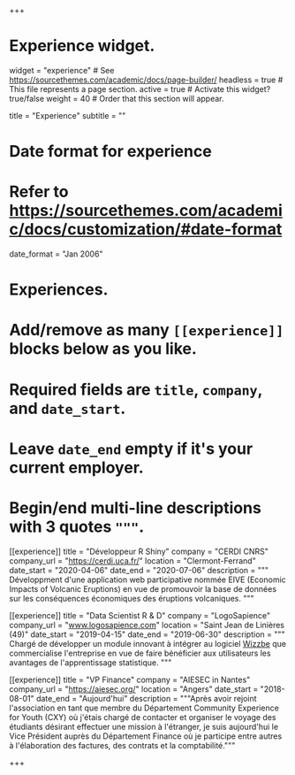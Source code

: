 ﻿+++
# Experience widget.
widget = "experience"  # See https://sourcethemes.com/academic/docs/page-builder/
headless = true  # This file represents a page section.
active = true  # Activate this widget? true/false
weight = 40  # Order that this section will appear.

title = "Experience"
subtitle = ""

# Date format for experience
#   Refer to https://sourcethemes.com/academic/docs/customization/#date-format
date_format = "Jan 2006"

# Experiences.
#   Add/remove as many `[[experience]]` blocks below as you like.
#   Required fields are `title`, `company`, and `date_start`.
#   Leave `date_end` empty if it's your current employer.
#   Begin/end multi-line descriptions with 3 quotes `"""`.

[[experience]]
  title = "Développeur R Shiny"
  company = "CERDI CNRS"
  company_url = "https://cerdi.uca.fr/"
  location = "Clermont-Ferrand"
  date_start = "2020-04-06"
  date_end = "2020-07-06"
  description = """
  Développment d'une application web participative nommée EIVE (Economic Impacts of Volcanic Eruptions) en vue de promouvoir la base de données sur les conséquences économiques des éruptions volcaniques.
  """


[[experience]]
  title = "Data Scientist R & D"
  company = "LogoSapience"
  company_url = "www.logosapience.com"
  location = "Saint Jean de Linières (49)"
  date_start = "2019-04-15"
  date_end = "2019-06-30"
  description = """
  Chargé de développer un module innovant à intégrer au logiciel [Wizzbe](http://www.wizzbe.fr) que commercialise l'entreprise en vue de faire bénéficier aux utilisateurs les avantages de l'apprentissage statistique.
  """

[[experience]]
  title = "VP Finance"
  company = "AIESEC in Nantes"
  company_url = "https://aiesec.org/"
  location = "Angers"
  date_start = "2018-08-01"
  date_end = "Aujourd'hui"
  description = """Après avoir rejoint l'association en tant que membre du Département Community Experience for Youth (CXY) où j'étais chargé de contacter et organiser le voyage des étudiants désirant effectuer une mission à l'étranger, je suis aujourd'hui le Vice Président auprès du Département Finance où je participe entre autres à l'élaboration des factures, des contrats et la comptabilité."""

+++
